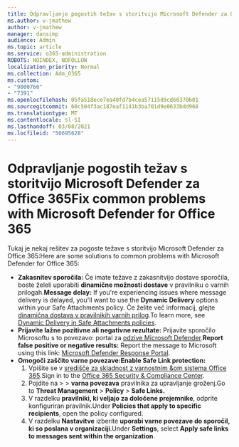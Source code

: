 ```yaml
---
title: Odpravljanje pogostih težav s storitvijo Microsoft Defender za Office 365
ms.author: v-jmathew
author: v-jmathew
manager: dansimp
audience: Admin
ms.topic: article
ms.service: o365-administration
ROBOTS: NOINDEX, NOFOLLOW
localization_priority: Normal
ms.collection: Adm_O365
ms.custom:
- "9000760"
- "7391"
ms.openlocfilehash: 05fa518ece7ea40fd7b4cea57115d9cd60370b01
ms.sourcegitcommit: 60c504f3ac187eaf1141b3ba701d9e0633bdd968
ms.translationtype: MT
ms.contentlocale: sl-SI
ms.lasthandoff: 03/08/2021
ms.locfileid: "50695628"
---
```

# <a name="fix-common-problems-with-microsoft-defender-for-office-365"></a><span data-ttu-id="ed072-102">Odpravljanje pogostih težav s storitvijo Microsoft Defender za Office 365</span><span class="sxs-lookup"><span data-stu-id="ed072-102">Fix common problems with Microsoft Defender for Office 365</span></span>

<span data-ttu-id="ed072-103">Tukaj je nekaj rešitev za pogoste težave s storitvijo Microsoft Defender za Office 365:</span><span class="sxs-lookup"><span data-stu-id="ed072-103">Here are some solutions to common problems with Microsoft Defender for Office 365:</span></span>

- <span data-ttu-id="ed072-104">**Zakasnitev sporočila:** Če imate težave z zakasnitvijo dostave sporočila, boste želeli uporabiti **dinamične možnosti dostave** v pravilniku o varnih prilogah.</span><span class="sxs-lookup"><span data-stu-id="ed072-104">**Message delay:** If you're experiencing issues where message delivery is delayed, you'll want to use the **Dynamic Delivery** options within your Safe Attachments policy.</span></span> <span data-ttu-id="ed072-105">Če želite več informacij, glejte [dinamična dostava v pravilnikih varnih prilog](https://go.microsoft.com/fwlink/?linkid=2094106).</span><span class="sxs-lookup"><span data-stu-id="ed072-105">To learn more, see [Dynamic Delivery in Safe Attachments policies](https://go.microsoft.com/fwlink/?linkid=2094106).</span></span>
- <span data-ttu-id="ed072-106">**Prijavite lažne pozitivne ali negativne rezultate:** Prijavite sporočilo Microsoftu s to povezavo: portal za [odzive Microsoft Defender](https://go.microsoft.com/fwlink/?linkid=2092835).</span><span class="sxs-lookup"><span data-stu-id="ed072-106">**Report false positive or negative results:** Report the message to Microsoft using this link: [Microsoft Defender Response Portal](https://go.microsoft.com/fwlink/?linkid=2092835).</span></span>
- <span data-ttu-id="ed072-107">**Omogoči zaščito varne povezave:**</span><span class="sxs-lookup"><span data-stu-id="ed072-107">**Enable Safe Link protection:**</span></span>
    1. <span data-ttu-id="ed072-108">Vpišite se v [središče za skladnost z varnostnim &om sistema Office 365](https://go.microsoft.com/fwlink/p/?linkid=2077143).</span><span class="sxs-lookup"><span data-stu-id="ed072-108">Sign in to the [Office 365 Security & Compliance Center](https://go.microsoft.com/fwlink/p/?linkid=2077143).</span></span>
    2. <span data-ttu-id="ed072-109">Pojdite na   >    >  **varna povezava** pravilnika za upravljanje groženj.</span><span class="sxs-lookup"><span data-stu-id="ed072-109">Go to **Threat Management** > **Policy** > **Safe Links.**</span></span>
    3. <span data-ttu-id="ed072-110">V razdelku **pravilniki, ki veljajo za določene prejemnike**, odprite konfiguriran pravilnik.</span><span class="sxs-lookup"><span data-stu-id="ed072-110">Under **Policies that apply to specific recipients**, open the policy configured.</span></span>
    4. <span data-ttu-id="ed072-111">V razdelku **Nastavitve** izberite **uporabi varne povezave do sporočil, ki so poslana v organizaciji**.</span><span class="sxs-lookup"><span data-stu-id="ed072-111">Under **Settings**, select **Apply safe links to messages sent within the organization**.</span></span>
